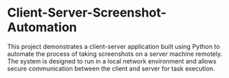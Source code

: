 # Client-Server-Screenshot-Automation
This project demonstrates a client-server application built using Python to automate the process of taking screenshots on a server machine remotely. The system is designed to run in a local network environment and allows secure communication between the client and server for task execution.
